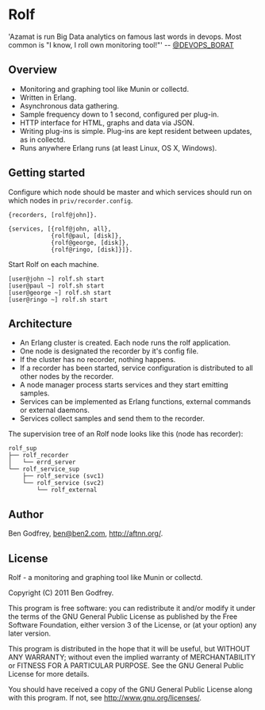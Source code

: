 Rolf
====

'Azamat is run Big Data analytics on famous last words in devops. Most common is
"I know, I roll own monitoring tool!"'
-- [@DEVOPS_BORAT](http://twitter.com/#!/DEVOPS_BORAT/status/51324117521141760)

Overview
--------

- Monitoring and graphing tool like Munin or collectd.
- Written in Erlang.
- Asynchronous data gathering.
- Sample frequency down to 1 second, configured per plug-in.
- HTTP interface for HTML, graphs and data via JSON.
- Writing plug-ins is simple. Plug-ins are kept resident between updates, as in
  collectd.
- Runs anywhere Erlang runs (at least Linux, OS X, Windows).

Getting started
---------------

Configure which node should be master and which services should run on which
nodes in `priv/recorder.config`.

    {recorders, [rolf@john]}.

    {services, [{rolf@john, all},
                {rolf@paul, [disk]},
                {rolf@george, [disk]},
                {rolf@ringo, [disk]}]}.

Start Rolf on each machine.

    [user@john ~] rolf.sh start
    [user@paul ~] rolf.sh start
    [user@george ~] rolf.sh start
    [user@ringo ~] rolf.sh start

Architecture
------------

- An Erlang cluster is created. Each node runs the rolf application.
- One node is designated the recorder by it's config file.
- If the cluster has no recorder, nothing happens.
- If a recorder has been started, service configuration is distributed to all
  other nodes by the recorder.
- A node manager process starts services and they start emitting samples.
- Services can be implemented as Erlang functions, external commands or external
  daemons.
- Services collect samples and send them to the recorder.

The supervision tree of an Rolf node looks like this (node has recorder):

    rolf_sup
    ├── rolf_recorder
    │   └── errd_server
    └── rolf_service_sup
        ├── rolf_service (svc1)
        └── rolf_service (svc2)
            └── rolf_external

Author
------

Ben Godfrey, ben@ben2.com, http://aftnn.org/.

License
-------

Rolf - a monitoring and graphing tool like Munin or collectd.

Copyright (C) 2011 Ben Godfrey.

This program is free software: you can redistribute it and/or modify
it under the terms of the GNU General Public License as published by
the Free Software Foundation, either version 3 of the License, or
(at your option) any later version.

This program is distributed in the hope that it will be useful,
but WITHOUT ANY WARRANTY; without even the implied warranty of
MERCHANTABILITY or FITNESS FOR A PARTICULAR PURPOSE. See the
GNU General Public License for more details.

You should have received a copy of the GNU General Public License
along with this program. If not, see <http://www.gnu.org/licenses/>.
